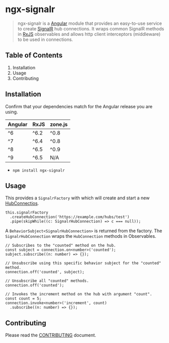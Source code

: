 # ngx-signalr

> ngx-signalr is a [Angular](https://angular.io) module that provides an easy-to-use service to create [SignalR](https://docs.microsoft.com/en-us/aspnet/core/signalr/introduction) hub connections. It wraps common SignalR methods in [RxJS](https://rxjs.dev/) observables and allows http client interceptors (middleware) to be used in connections.

## Table of Contents

1. Installation
2. Usage
3. Contributing

## Installation

Confirm that your dependencies match for the Angular release you are using.

Angular | RxJS  | zone.js
------- | ----- | -------
^6      | ^6.2  | ^0.8
^7      | ^6.4  | ^0.8
^8      | ^6.5  | ^0.9
^9      | ^6.5  | N/A

* `npm install ngx-signalr`

## Usage

This provides a `SignalrFactory` with which will create and start a new [HubConnectios](https://docs.microsoft.com/en-us/javascript/api/%40microsoft/signalr/hubconnection?view=signalr-js-latest).

    this.signalrFactory
      .createHubConnection('https://example.com/hubs/test')
      .pipe(skipWhile((c: SignalrHubConnection) => c === null));


A `BehaviorSubject<SignalrHubConnection>` is returned from the factory. The `SignalrHubConnection` wraps the `HubConnection` methods in Observables.

    // Subscribes to the "counted" method on the hub.
    const subject = connection.on<number>('counted');
    subject.subscribe((n: number) => {});

    // Unsubscribe using this specific behavior subject for the "counted" method.
    connection.off('counted', subject);

    // Unsubscribe all "counted" methods.
    connection.off('counted');

    // Invokes the increment method on the hub with argument "count".
    const count = 5;
    connection.invoke<number>('increment', count)
      .subscribe((n: number) => {});

## Contributing

Please read the [CONTRIBUTING](./CONTRIBUTING.md) document.
